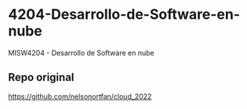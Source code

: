 # 4204-Desarrollo-de-Software-en-nube
MISW4204 - Desarrollo de Software en nube

## Repo original
https://github.com/nelsonortfan/cloud_2022
